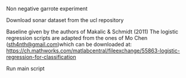 Non negative garrote experiment

Download sonar dataset from the ucl repository

Baseline given by the authors of Makalic & Schmidt (2011)
The logistic regression scripts are adapted from the ones of Mo Chen (sth4nth@gmail.com)which can be downloaded at: https://ch.mathworks.com/matlabcentral/fileexchange/55863-logistic-regression-for-classification 

Run main script
